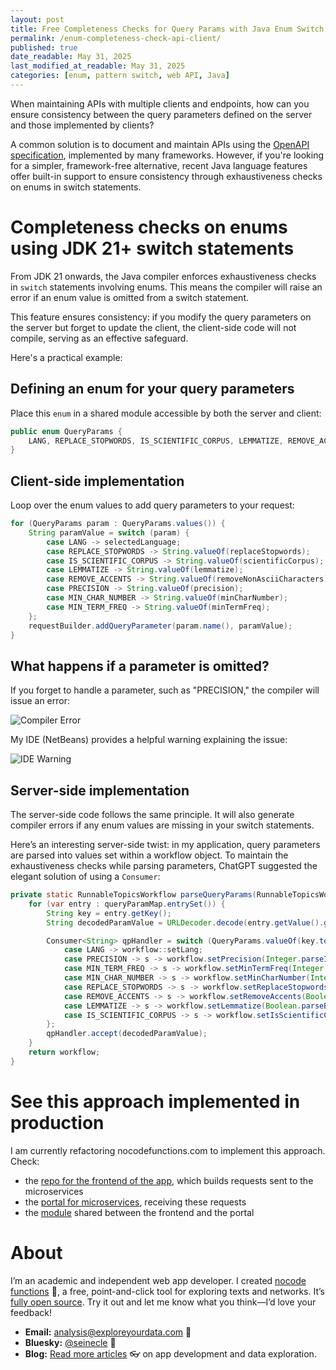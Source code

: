 ```yaml
---
layout: post
title: Free Completeness Checks for Query Params with Java Enum Switch Statements
permalink: /enum-completeness-check-api-client/
published: true
date_readable: May 31, 2025
last_modified_at_readable: May 31, 2025
categories: [enum, pattern switch, web API, Java]
---
```


When maintaining APIs with multiple clients and endpoints, how can you ensure consistency between the query parameters defined on the server and those implemented by clients?

A common solution is to document and maintain APIs using the [OpenAPI specification](https://spec.openapis.org/oas/v3.1.0), implemented by many frameworks. However, if you're looking for a simpler, framework-free alternative, recent Java language features offer built-in support to ensure consistency through exhaustiveness checks on enums in switch statements.

# Completeness checks on enums using JDK 21+ switch statements

From JDK 21 onwards, the Java compiler enforces exhaustiveness checks in `switch` statements involving enums. This means the compiler will raise an error if an enum value is omitted from a switch statement.

This feature ensures consistency: if you modify the query parameters on the server but forget to update the client, the client-side code will not compile, serving as an effective safeguard.

Here's a practical example:

## Defining an enum for your query parameters

Place this `enum` in a shared module accessible by both the server and client:

```java
public enum QueryParams {
    LANG, REPLACE_STOPWORDS, IS_SCIENTIFIC_CORPUS, LEMMATIZE, REMOVE_ACCENTS, PRECISION, MIN_CHAR_NUMBER, MIN_TERM_FREQ
}
```

## Client-side implementation

Loop over the enum values to add query parameters to your request:

```java
for (QueryParams param : QueryParams.values()) {
    String paramValue = switch (param) {
        case LANG -> selectedLanguage;
        case REPLACE_STOPWORDS -> String.valueOf(replaceStopwords);
        case IS_SCIENTIFIC_CORPUS -> String.valueOf(scientificCorpus);
        case LEMMATIZE -> String.valueOf(lemmatize);
        case REMOVE_ACCENTS -> String.valueOf(removeNonAsciiCharacters);
        case PRECISION -> String.valueOf(precision);
        case MIN_CHAR_NUMBER -> String.valueOf(minCharNumber);
        case MIN_TERM_FREQ -> String.valueOf(minTermFreq);
    };
    requestBuilder.addQueryParameter(param.name(), paramValue);
}
```

## What happens if a parameter is omitted?

If you forget to handle a parameter, such as "PRECISION," the compiler will issue an error:

![Compiler Error](https://github.com/user-attachments/assets/bf0e763b-ddbf-43e5-bf6e-d1143b18935a)

My IDE (NetBeans) provides a helpful warning explaining the issue:

![IDE Warning](https://github.com/user-attachments/assets/d423f17d-413b-4d53-aeb7-5aef533fadde)

## Server-side implementation

The server-side code follows the same principle. It will also generate compiler errors if any enum values are missing in your switch statements.

Here’s an interesting server-side twist: in my application, query parameters are parsed into values set within a workflow object. To maintain the exhaustiveness checks while parsing parameters, ChatGPT suggested the elegant solution of using a `Consumer`:

```java
private static RunnableTopicsWorkflow parseQueryParams(RunnableTopicsWorkflow workflow, Map<String, List<String>> queryParamMap) throws Exception {
    for (var entry : queryParamMap.entrySet()) {
        String key = entry.getKey();
        String decodedParamValue = URLDecoder.decode(entry.getValue().getFirst(), StandardCharsets.UTF_8);

        Consumer<String> qpHandler = switch (QueryParams.valueOf(key.toUpperCase())) {
            case LANG -> workflow::setLang;
            case PRECISION -> s -> workflow.setPrecision(Integer.parseInt(s));
            case MIN_TERM_FREQ -> s -> workflow.setMinTermFreq(Integer.parseInt(s));
            case MIN_CHAR_NUMBER -> s -> workflow.setMinCharNumber(Integer.parseInt(s));
            case REPLACE_STOPWORDS -> s -> workflow.setReplaceStopwords(Boolean.parseBoolean(s));
            case REMOVE_ACCENTS -> s -> workflow.setRemoveAccents(Boolean.parseBoolean(s));
            case LEMMATIZE -> s -> workflow.setLemmatize(Boolean.parseBoolean(s));
            case IS_SCIENTIFIC_CORPUS -> s -> workflow.setIsScientificCorpus(Boolean.parseBoolean(s));
        };
        qpHandler.accept(decodedParamValue);
    }
    return workflow;
}
```

# See this approach implemented in production
I am currently refactoring nocodefunctions.com to implement this approach. Check:

- the [repo for the frontend of the app](https://github.com/seinecle/nocodefunctions-web-app), which builds requests sent to the microservices
- the [portal for microservices](https://github.com/seinecle/nocodefunctions-as-api), receiving these requests
- the [module](https://github.com/seinecle/function-model) shared between the frontend and the portal


# About
I’m an academic and independent web app developer. I created [nocode functions](https://nocodefunctions.com) 🔎, a free, point-and-click tool for exploring texts and networks. It’s [fully open source](https://github.com/seinecle/nocodefunctions). Try it out and let me know what you think—I’d love your feedback!

* **Email:** [analysis@exploreyourdata.com](mailto:analysis@exploreyourdata.com) 📧
* **Bluesky:** [@seinecle](https://bsky.app/profile/seinecle.bsky.social) 📱
* **Blog:** [Read more articles](https://nocodefunctions.com/blog) 👓 on app development and data exploration.
